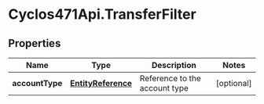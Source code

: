 # Cyclos471Api.TransferFilter

## Properties
Name | Type | Description | Notes
------------ | ------------- | ------------- | -------------
**accountType** | [**EntityReference**](EntityReference.md) | Reference to the account type | [optional] 


